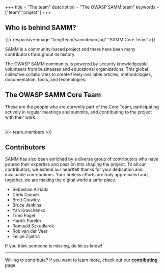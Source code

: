 +++
title = "The team"
description = "The OWASP SAMM team"
keywords = ["team","project"]
+++

## Who is behind SAMM?

{{< responsive-image  "/img/team/sammteam.jpg" "SAMM Core Team">}}

SAMM is a community-based project and there have been many contributors throughout its history.

The OWASP SAMM community is powered by security knowledgeable volunteers from businesses and educational organizations. This global collective collaborates to create freely-available articles, methodologies, documentation, tools, and technologies. 


## The OWASP SAMM Core Team

These are the people who are currently part of the Core Team, participating actively in regular meetings and summits, and contributing to the project with their work.
<br/><br/>

{{< team_members >}}

## Contributors

SAMM has also been enriched by a diverse group of contributors who have poured their expertise and passion into shaping the project. To all our contributors, we extend our heartfelt thanks for your dedication and invaluable contributions. Your tireless efforts are truly appreciated and, together, we are making the digital world a safer place.

* Sebastian Arriada
* Chris Cooper
* Brett Crawley
* Bruce Jenkins
* Yan Kravchenko
* Timo Pagel
* Hardik Parekh
* Romuald Szkudlarek
* Rob van der Veer
* Felipe Zipitria

If you think someone is missing, do let us know!

---

Willing to contribute? If you want to learn more, check out our **[contributing](/contributing)** page.

